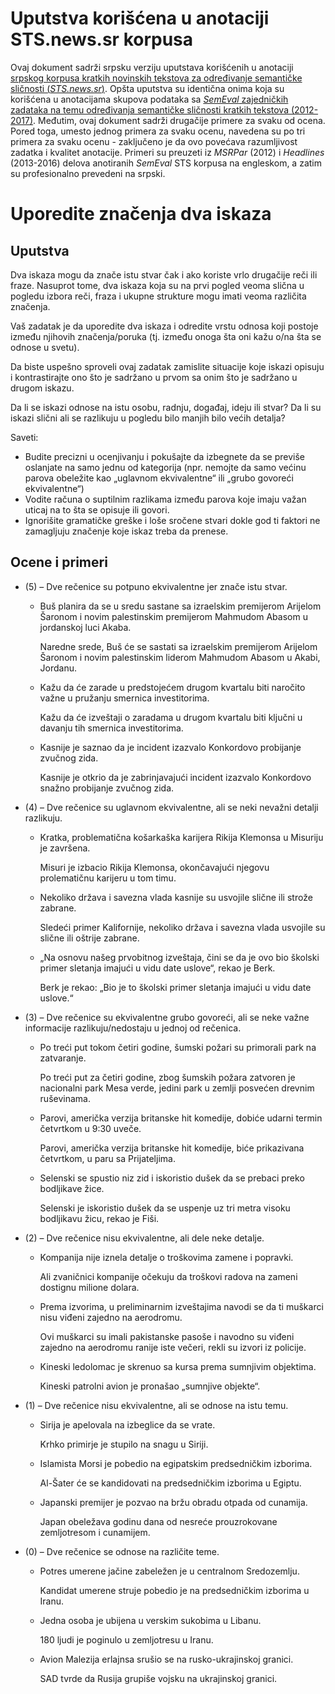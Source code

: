 # Uputstva korišćena u anotaciji STS.news.sr korpusa
Ovaj dokument sadrži srpsku verziju uputstava korišćenih u anotaciji [srpskog korpusa kratkih novinskih tekstova za određivanje semantičke sličnosti (*STS.news.sr*)](https://vukbatanovic.github.io/STS.news.sr/).
Opšta uputstva su identična onima koja su korišćena u anotacijama skupova podataka sa [*SemEval* zajedničkih zadataka na temu određivanja semantičke sličnosti kratkih tekstova (2012-2017)](http://ixa2.si.ehu.es/stswiki/index.php/Main_Page).
Međutim, ovaj dokument sadrži drugačije primere za svaku od ocena.
Pored toga, umesto jednog primera za svaku ocenu, navedena su po tri primera za svaku ocenu - zaključeno je da ovo povećava razumljivost zadatka i kvalitet anotacije.
Primeri su preuzeti iz *MSRPar* (2012) i *Headlines* (2013-2016) delova anotiranih *SemEval* STS korpusa na engleskom, a zatim su profesionalno prevedeni na srpski.

# Uporedite značenja dva iskaza

## Uputstva
Dva iskaza mogu da znače istu stvar čak i ako koriste vrlo drugačije reči ili fraze.
Nasuprot tome, dva iskaza koja su na prvi pogled veoma slična u pogledu izbora reči, fraza i ukupne strukture mogu imati veoma različita značenja.

Vaš zadatak je da uporedite dva iskaza i odredite vrstu odnosa koji postoje između njihovih značenja/poruka (tj. između onoga šta oni kažu o/na šta se odnose u svetu).

Da biste uspešno sproveli ovaj zadatak zamislite situacije koje iskazi opisuju i kontrastirajte ono što je sadržano u prvom sa onim što je sadržano u drugom iskazu.

Da li se iskazi odnose na istu osobu, radnju, događaj, ideju ili stvar?
Da li su iskazi slični ali se razlikuju u pogledu bilo manjih bilo većih detalja?

Saveti:
* Budite precizni u ocenjivanju i pokušajte da izbegnete da se previše oslanjate na samo jednu od kategorija (npr. nemojte da samo većinu parova obeležite kao „uglavnom ekvivalentne“ ili „grubo govoreći ekvivalentne“)
* Vodite računa o suptilnim razlikama između parova koje imaju važan uticaj na to šta se opisuje ili govori.
* Ignorišite gramatičke greške i loše sročene stvari dokle god ti faktori ne zamagljuju značenje koje iskaz treba da prenese.

## Ocene i primeri
* (5) – Dve rečenice su potpuno ekvivalentne jer znače istu stvar.
    * Buš planira da se u sredu sastane sa izraelskim premijerom Arijelom Šaronom i novim palestinskim premijerom Mahmudom Abasom u jordanskoj luci Akaba.

      Naredne srede, Buš će se sastati sa izraelskim premijerom Arijelom Šaronom i novim palestinskim liderom Mahmudom Abasom u Akabi, Jordanu.

    * Kažu da će zarade u predstojećem drugom kvartalu biti naročito važne u pružanju smernica investitorima.

      Kažu da će izveštaji o zaradama u drugom kvartalu biti ključni u davanju tih smernica investitorima.

    * Kasnije je saznao da je incident izazvalo Konkordovo probijanje zvučnog zida.

      Kasnije je otkrio da je zabrinjavajući incident izazvalo Konkordovo snažno probijanje zvučnog zida.

* (4) – Dve rečenice su uglavnom ekvivalentne, ali se neki nevažni detalji razlikuju.
    * Kratka, problematična košarkaška karijera Rikija Klemonsa u Misuriju je završena.

      Misuri je izbacio Rikija Klemonsa, okončavajući njegovu prolematičnu karijeru u tom timu.

    * Nekoliko država i savezna vlada kasnije su usvojile slične ili strože zabrane.

      Sledeći primer Kalifornije, nekoliko država i savezna vlada usvojile su slične ili oštrije zabrane.

    * „Na osnovu našeg prvobitnog izveštaja, čini se da je ovo bio školski primer sletanja imajući u vidu date uslove“, rekao je Berk.

      Berk je rekao: „Bio je to školski primer sletanja imajući u vidu date uslove.“

* (3) – Dve rečenice su ekvivalentne grubo govoreći, ali se neke važne informacije razlikuju/nedostaju u jednoj od rečenica.
    * Po treći put tokom četiri godine, šumski požari su primorali park na zatvaranje.

      Po treći put za četiri godine, zbog šumskih požara zatvoren je nacionalni park Mesa verde, jedini park u zemlji posvećen drevnim ruševinama.

    * Parovi, američka verzija britanske hit komedije, dobiće udarni termin četvrtkom u 9:30 uveče.

      Parovi, američka verzija britanske hit komedije, biće prikazivana četvrtkom, u paru sa Prijateljima.

    * Selenski se spustio niz zid i iskoristio dušek da se prebaci preko bodljikave žice.

      Selenski je iskoristio dušek da se uspenje uz tri metra visoku bodljikavu žicu, rekao je Fiši.

* (2) – Dve rečenice nisu ekvivalentne, ali dele neke detalje.
    * Kompanija nije iznela detalje o troškovima zamene i popravki.

      Ali zvaničnici kompanije očekuju da troškovi radova na zameni dostignu milione dolara.

    * Prema izvorima, u preliminarnim izveštajima navodi se da ti muškarci nisu viđeni zajedno na aerodromu.

      Ovi muškarci su imali pakistanske pasoše i navodno su viđeni zajedno na aerodromu ranije iste večeri, rekli su izvori iz policije.

    * Kineski ledolomac je skrenuo sa kursa prema sumnjivim objektima.

      Kineski patrolni avion je pronašao „sumnjive objekte“.

* (1) – Dve rečenice nisu ekvivalentne, ali se odnose na istu temu.
    * Sirija je apelovala na izbeglice da se vrate.

      Krhko primirje je stupilo na snagu u Siriji.

    * Islamista Morsi je pobedio na egipatskim predsedničkim izborima.

      Al-Šater će se kandidovati na predsedničkim izborima u Egiptu.

    * Japanski premijer je pozvao na bržu obradu otpada od cunamija.

      Japan obeležava godinu dana od nesreće prouzrokovane zemljotresom i cunamijem.

* (0) – Dve rečenice se odnose na različite teme.
    * Potres umerene jačine zabeležen je u centralnom Sredozemlju.

      Kandidat umerene struje pobedio je na predsedničkim izborima u Iranu.

    * Jedna osoba je ubijena u verskim sukobima u Libanu.

      180 ljudi je poginulo u zemljotresu u Iranu.

    * Avion Malezija erlajnsa srušio se na rusko-ukrajinskoj granici.

      SAD tvrde da Rusija grupiše vojsku na ukrajinskoj granici.
